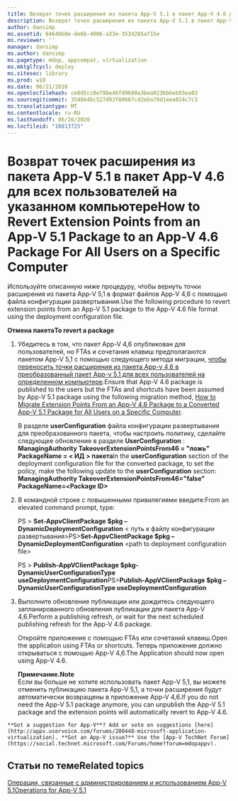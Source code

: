 ```yaml
---
title: Возврат точек расширения из пакета App-V 5.1 в пакет App-V 4.6 для всех пользователей на указанном компьютере
description: Возврат точек расширения из пакета App-V 5.1 в пакет App-V 4.6 для всех пользователей на указанном компьютере
author: dansimp
ms.assetid: 64640b8e-de6b-4006-a33e-353d285af15e
ms.reviewer: ''
manager: dansimp
ms.author: dansimp
ms.pagetype: mdop, appcompat, virtualization
ms.mktglfcycl: deploy
ms.sitesec: library
ms.prod: w10
ms.date: 06/21/2016
ms.openlocfilehash: ce8d5cc0e79be46fd9680a3bea0236bbeb93ea83
ms.sourcegitcommit: 354664bc527d93f80687cd2eba70d1eea024c7c3
ms.translationtype: MT
ms.contentlocale: ru-RU
ms.lasthandoff: 06/26/2020
ms.locfileid: "10813725"
---
```

# <span data-ttu-id="caf0b-103">Возврат точек расширения из пакета App-V 5.1 в пакет App-V 4.6 для всех пользователей на указанном компьютере</span><span class="sxs-lookup"><span data-stu-id="caf0b-103">How to Revert Extension Points from an App-V 5.1 Package to an App-V 4.6 Package For All Users on a Specific Computer</span></span>


<span data-ttu-id="caf0b-104">Используйте описанную ниже процедуру, чтобы вернуть точки расширения из пакета App-V 5,1 в формат файлов App-V 4,6 с помощью файла конфигурации развертывания.</span><span class="sxs-lookup"><span data-stu-id="caf0b-104">Use the following procedure to revert extension points from an App-V 5.1 package to the App-V 4.6 file format using the deployment configuration file.</span></span>

**<span data-ttu-id="caf0b-105">Отмена пакета</span><span class="sxs-lookup"><span data-stu-id="caf0b-105">To revert a package</span></span>**

1.  <span data-ttu-id="caf0b-106">Убедитесь в том, что пакет App-V 4,6 опубликован для пользователей, но FTAs и сочетания клавиш предполагаются пакетом App-V 5,1 с помощью следующего метода миграции, [чтобы переносить точки расширения из пакета App-v 4,6 в преобразованный пакет App-v 5,1 для всех пользователей на определенном компьютере](how-to-migrate-extension-points-from-an-app-v-46-package-to-a-converted-app-v-51-package-for-all-users-on-a-specific-computer.md).</span><span class="sxs-lookup"><span data-stu-id="caf0b-106">Ensure that App-V 4.6 package is published to the users but the FTAs and shortcuts have been assumed by App-V 5.1 package using the following migration method, [How to Migrate Extension Points From an App-V 4.6 Package to a Converted App-V 5.1 Package for All Users on a Specific Computer](how-to-migrate-extension-points-from-an-app-v-46-package-to-a-converted-app-v-51-package-for-all-users-on-a-specific-computer.md).</span></span>

    <span data-ttu-id="caf0b-107">В разделе **userConfiguration** файла конфигурации развертывания для преобразованного пакета, чтобы настроить политику, сделайте следующее обновление в разделе **UserConfiguration** : **ManagingAuthority TakeoverExtensionPointsFrom46 = "ложь" PackageName = &lt; ИД &gt; пакета**</span><span class="sxs-lookup"><span data-stu-id="caf0b-107">In the **userConfiguration** section of the deployment configuration file for the converted package, to set the policy, make the following update to the **userConfiguration** section: **ManagingAuthority TakeoverExtensionPointsFrom46="false" PackageName=&lt;Package ID&gt;**</span></span>

2.  <span data-ttu-id="caf0b-108">В командной строке с повышенными привилегиями введите:</span><span class="sxs-lookup"><span data-stu-id="caf0b-108">From an elevated command prompt, type:</span></span>

    <span data-ttu-id="caf0b-109">PS &gt; **Set-AppvClientPackage $pkg – DynamicDeploymentConfiguration** &lt; путь к файлу конфигурации развертывания&gt;</span><span class="sxs-lookup"><span data-stu-id="caf0b-109">PS&gt;**Set-AppvClientPackage $pkg –DynamicDeploymentConfiguration** &lt;path to deployment configuration file&gt;</span></span>

    <span data-ttu-id="caf0b-110">PS &gt; **Publish-AppVClientPackage $pkg-DynamicUserConfigurationType useDeploymentConfiguration**</span><span class="sxs-lookup"><span data-stu-id="caf0b-110">PS&gt;**Publish-AppVClientPackage $pkg –DynamicUserConfigurationType useDeploymentConfiguration**</span></span>

3.  <span data-ttu-id="caf0b-111">Выполните обновление публикации или дождитесь следующего запланированного обновления публикации для пакета App-V 4,6.</span><span class="sxs-lookup"><span data-stu-id="caf0b-111">Perform a publishing refresh, or wait for the next scheduled publishing refresh for the App-V 4.6 package.</span></span>

    <span data-ttu-id="caf0b-112">Откройте приложение с помощью FTAs или сочетаний клавиш.</span><span class="sxs-lookup"><span data-stu-id="caf0b-112">Open the application using FTAs or shortcuts.</span></span> <span data-ttu-id="caf0b-113">Теперь приложение должно открываться с помощью App-V 4,6.</span><span class="sxs-lookup"><span data-stu-id="caf0b-113">The Application should now open using App-V 4.6.</span></span>

    **<span data-ttu-id="caf0b-114">Примечание.</span><span class="sxs-lookup"><span data-stu-id="caf0b-114">Note</span></span>**  
    <span data-ttu-id="caf0b-115">Если вы больше не хотите использовать пакет App-V 5,1, вы можете отменить публикацию пакета App-V 5,1, а точки расширения будут автоматически возвращены в приложение App-V 4,6.</span><span class="sxs-lookup"><span data-stu-id="caf0b-115">If you do not need the App-V 5.1 package anymore, you can unpublish the App-V 5.1 package and the extension points will automatically revert to App-V 4.6.</span></span>



~~~
**Got a suggestion for App-V**? Add or vote on suggestions [here](http://appv.uservoice.com/forums/280448-microsoft-application-virtualization). **Got an App-V issue?** Use the [App-V TechNet Forum](https://social.technet.microsoft.com/Forums/home?forum=mdopappv).
~~~

## <span data-ttu-id="caf0b-116">Статьи по теме</span><span class="sxs-lookup"><span data-stu-id="caf0b-116">Related topics</span></span>


[<span data-ttu-id="caf0b-117">Операции, связанные с администрированием и использованием App-V 5.1</span><span class="sxs-lookup"><span data-stu-id="caf0b-117">Operations for App-V 5.1</span></span>](operations-for-app-v-51.md)









